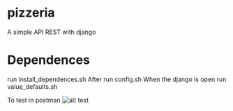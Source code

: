 # pizzeria
A simple API REST with django


# Dependences
run install_dependences.sh
After run config.sh
When the django is open
run value_defaults.sh

To test in postman
![alt text](https://raw.githubusercontent.com/pemtajo/pizzeria/postman.png)